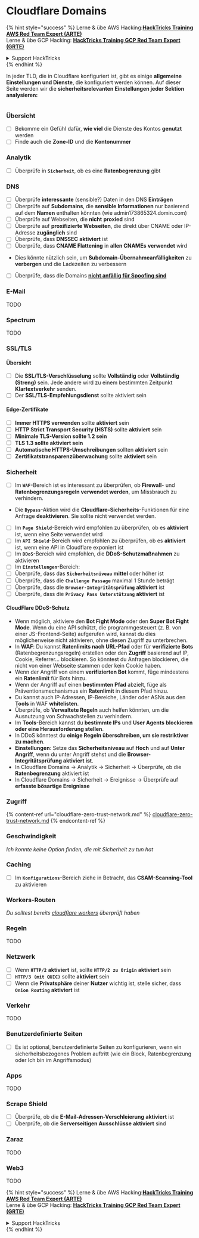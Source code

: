 # Cloudflare Domains

{% hint style="success" %}
Lerne & übe AWS Hacking:<img src="../../.gitbook/assets/image (1).png" alt="" data-size="line">[**HackTricks Training AWS Red Team Expert (ARTE)**](https://training.hacktricks.xyz/courses/arte)<img src="../../.gitbook/assets/image (1).png" alt="" data-size="line">\
Lerne & übe GCP Hacking: <img src="../../.gitbook/assets/image (2).png" alt="" data-size="line">[**HackTricks Training GCP Red Team Expert (GRTE)**<img src="../../.gitbook/assets/image (2).png" alt="" data-size="line">](https://training.hacktricks.xyz/courses/grte)

<details>

<summary>Support HackTricks</summary>

* Überprüfe die [**Abonnementpläne**](https://github.com/sponsors/carlospolop)!
* **Tritt der** 💬 [**Discord-Gruppe**](https://discord.gg/hRep4RUj7f) oder der [**Telegram-Gruppe**](https://t.me/peass) bei oder **folge** uns auf **Twitter** 🐦 [**@hacktricks\_live**](https://twitter.com/hacktricks\_live)**.**
* **Teile Hacking-Tricks, indem du PRs zu den** [**HackTricks**](https://github.com/carlospolop/hacktricks) und [**HackTricks Cloud**](https://github.com/carlospolop/hacktricks-cloud) GitHub-Repos einreichst.

</details>
{% endhint %}

In jeder TLD, die in Cloudflare konfiguriert ist, gibt es einige **allgemeine Einstellungen und Dienste**, die konfiguriert werden können. Auf dieser Seite werden wir die **sicherheitsrelevanten Einstellungen jeder Sektion analysieren:**

<figure><img src="../../.gitbook/assets/image (101).png" alt=""><figcaption></figcaption></figure>

### Übersicht

* [ ] Bekomme ein Gefühl dafür, **wie viel** die Dienste des Kontos **genutzt** werden
* [ ] Finde auch die **Zone-ID** und die **Kontonummer**

### Analytik

* [ ] Überprüfe in **`Sicherheit`**, ob es eine **Ratenbegrenzung** gibt

### DNS

* [ ] Überprüfe **interessante** (sensible?) Daten in den DNS **Einträgen**
* [ ] Überprüfe auf **Subdomains**, die **sensible Informationen** nur basierend auf dem **Namen** enthalten könnten (wie admin173865324.domin.com)
* [ ] Überprüfe auf Webseiten, die **nicht** **proxied** sind
* [ ] Überprüfe auf **proxifizierte Webseiten**, die direkt über CNAME oder IP-Adresse **zugänglich** sind
* [ ] Überprüfe, dass **DNSSEC** **aktiviert** ist
* [ ] Überprüfe, dass **CNAME Flattening** in **allen CNAMEs** **verwendet** wird
* Dies könnte nützlich sein, um **Subdomain-Übernahmeanfälligkeiten** zu **verbergen** und die Ladezeiten zu verbessern
* [ ] Überprüfe, dass die Domains [**nicht anfällig für Spoofing sind**](https://book.hacktricks.xyz/network-services-pentesting/pentesting-smtp#mail-spoofing)

### **E-Mail**

TODO

### Spectrum

TODO

### SSL/TLS

#### **Übersicht**

* [ ] Die **SSL/TLS-Verschlüsselung** sollte **Vollständig** oder **Vollständig (Streng)** sein. Jede andere wird zu einem bestimmten Zeitpunkt **Klartextverkehr** senden.
* [ ] Der **SSL/TLS-Empfehlungsdienst** sollte aktiviert sein

#### Edge-Zertifikate

* [ ] **Immer HTTPS verwenden** sollte **aktiviert** sein
* [ ] **HTTP Strict Transport Security (HSTS)** sollte **aktiviert** sein
* [ ] **Minimale TLS-Version sollte 1.2 sein**
* [ ] **TLS 1.3 sollte aktiviert sein**
* [ ] **Automatische HTTPS-Umschreibungen** sollten **aktiviert** sein
* [ ] **Zertifikatstransparenzüberwachung** sollte **aktiviert** sein

### **Sicherheit**

* [ ] Im **`WAF`**-Bereich ist es interessant zu überprüfen, ob **Firewall**- und **Ratenbegrenzungsregeln verwendet werden**, um Missbrauch zu verhindern.
* Die **`Bypass`**-Aktion wird die **Cloudflare-Sicherheits**-Funktionen für eine Anfrage **deaktivieren**. Sie sollte nicht verwendet werden.
* [ ] Im **`Page Shield`**-Bereich wird empfohlen zu überprüfen, ob es **aktiviert** ist, wenn eine Seite verwendet wird
* [ ] Im **`API Shield`**-Bereich wird empfohlen zu überprüfen, ob es **aktiviert** ist, wenn eine API in Cloudflare exponiert ist
* [ ] Im **`DDoS`**-Bereich wird empfohlen, die **DDoS-Schutzmaßnahmen** zu aktivieren
* [ ] Im **`Einstellungen`**-Bereich:
* [ ] Überprüfe, dass das **`Sicherheitsniveau`** **mittel** oder höher ist
* [ ] Überprüfe, dass die **`Challenge Passage`** maximal 1 Stunde beträgt
* [ ] Überprüfe, dass die **`Browser-Integritätsprüfung`** **aktiviert** ist
* [ ] Überprüfe, dass die **`Privacy Pass Unterstützung`** **aktiviert** ist

#### **CloudFlare DDoS-Schutz**

* Wenn möglich, aktiviere den **Bot Fight Mode** oder den **Super Bot Fight Mode**. Wenn du eine API schützt, die programmgesteuert (z. B. von einer JS-Frontend-Seite) aufgerufen wird, kannst du dies möglicherweise nicht aktivieren, ohne diesen Zugriff zu unterbrechen.
* In **WAF**: Du kannst **Ratenlimits nach URL-Pfad** oder für **verifizierte Bots** (Ratenbegrenzungsregeln) erstellen oder den **Zugriff** basierend auf IP, Cookie, Referrer... blockieren. So könntest du Anfragen blockieren, die nicht von einer Webseite stammen oder kein Cookie haben.
* Wenn der Angriff von einem **verifizierten Bot** kommt, füge mindestens ein **Ratenlimit** für Bots hinzu.
* Wenn der Angriff auf einen **bestimmten Pfad** abzielt, füge als Präventionsmechanismus ein **Ratenlimit** in diesem Pfad hinzu.
* Du kannst auch IP-Adressen, IP-Bereiche, Länder oder ASNs aus den **Tools** in WAF **whitelisten**.
* Überprüfe, ob **Verwaltete Regeln** auch helfen könnten, um die Ausnutzung von Schwachstellen zu verhindern.
* Im **Tools**-Bereich kannst du **bestimmte IPs** und **User Agents** **blockieren oder eine Herausforderung stellen**.
* In DDoS könntest du **einige Regeln überschreiben, um sie restriktiver zu machen**.
* **Einstellungen**: Setze das **Sicherheitsniveau** auf **Hoch** und auf **Unter Angriff**, wenn du unter Angriff stehst und die **Browser-Integritätsprüfung aktiviert ist**.
* In Cloudflare Domains -> Analytik -> Sicherheit -> Überprüfe, ob die **Ratenbegrenzung** aktiviert ist
* In Cloudflare Domains -> Sicherheit -> Ereignisse -> Überprüfe auf **erfasste bösartige Ereignisse**

### Zugriff

{% content-ref url="cloudflare-zero-trust-network.md" %}
[cloudflare-zero-trust-network.md](cloudflare-zero-trust-network.md)
{% endcontent-ref %}

### Geschwindigkeit

_Ich konnte keine Option finden, die mit Sicherheit zu tun hat_

### Caching

* [ ] Im **`Konfigurations`**-Bereich ziehe in Betracht, das **CSAM-Scanning-Tool** zu aktivieren

### **Workers-Routen**

_Du solltest bereits_ [_cloudflare workers_](./#workers) _überprüft haben_

### Regeln

TODO

### Netzwerk

* [ ] Wenn **`HTTP/2`** **aktiviert** ist, sollte **`HTTP/2 zu Origin`** **aktiviert** sein
* [ ] **`HTTP/3 (mit QUIC)`** sollte **aktiviert** sein
* [ ] Wenn die **Privatsphäre** deiner **Nutzer** wichtig ist, stelle sicher, dass **`Onion Routing`** **aktiviert** ist

### **Verkehr**

TODO

### Benutzerdefinierte Seiten

* [ ] Es ist optional, benutzerdefinierte Seiten zu konfigurieren, wenn ein sicherheitsbezogenes Problem auftritt (wie ein Block, Ratenbegrenzung oder Ich bin im Angriffsmodus)

### Apps

TODO

### Scrape Shield

* [ ] Überprüfe, ob die **E-Mail-Adressen-Verschleierung** **aktiviert** ist
* [ ] Überprüfe, ob die **Serverseitigen Ausschlüsse** **aktiviert** sind

### **Zaraz**

TODO

### **Web3**

TODO

{% hint style="success" %}
Lerne & übe AWS Hacking:<img src="../../.gitbook/assets/image (1).png" alt="" data-size="line">[**HackTricks Training AWS Red Team Expert (ARTE)**](https://training.hacktricks.xyz/courses/arte)<img src="../../.gitbook/assets/image (1).png" alt="" data-size="line">\
Lerne & übe GCP Hacking: <img src="../../.gitbook/assets/image (2).png" alt="" data-size="line">[**HackTricks Training GCP Red Team Expert (GRTE)**<img src="../../.gitbook/assets/image (2).png" alt="" data-size="line">](https://training.hacktricks.xyz/courses/grte)

<details>

<summary>Support HackTricks</summary>

* Überprüfe die [**Abonnementpläne**](https://github.com/sponsors/carlospolop)!
* **Tritt der** 💬 [**Discord-Gruppe**](https://discord.gg/hRep4RUj7f) oder der [**Telegram-Gruppe**](https://t.me/peass) bei oder **folge** uns auf **Twitter** 🐦 [**@hacktricks\_live**](https://twitter.com/hacktricks\_live)**.**
* **Teile Hacking-Tricks, indem du PRs zu den** [**HackTricks**](https://github.com/carlospolop/hacktricks) und [**HackTricks Cloud**](https://github.com/carlospolop/hacktricks-cloud) GitHub-Repos einreichst.

</details>
{% endhint %}
